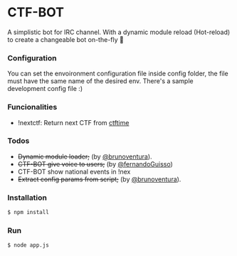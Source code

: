 # CTF-BOT

A simplistic bot for IRC channel. With a dynamic module reload (Hot-reload) to create a changeable bot on-the-fly :dancer:

### Configuration

You can set the envoironment configuration file inside config folder, the file must have the same name of the desired env. There's a sample development config file :)

### Funcionalities

  - !nextctf: Return next CTF from [ctftime]

### Todos

 - ~~Dynamic module loader;~~ (by [@brunoventura]).
 - ~~CTF-BOT give voice to users;~~ (by [@fernandoGuisso])
 - CTF-BOT show national events in !nex
 - ~~Extract config params from script;~~ (by [@brunoventura]).

### Installation
  ```sh
$ npm install
```

### Run
  ```sh
$ node app.js
```

   [ctftime]: <https://ctftime.com/upcoming>
   [@fernandoGuisso]: <https://github.com/fernandoGuisso>
   [@brunoventura]: <https://github.com/brunoventura>
